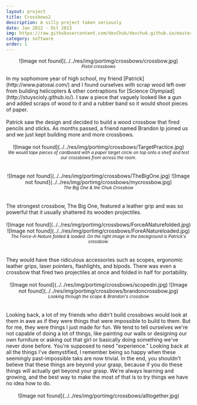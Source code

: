 ```yaml
---
layout: project
title: Crossbows2
description: A silly project taken seriously
date: Jan 2012 - Oct 2013
img: https://raw.githubusercontent.com/devChuk/devchuk.github.io/master/res/img/portimg/crossbows/crossbow.jpg
category: software
order: 1
---
```


<center>![Image not found](../../res/img/portimg/crossbows/crossbow.jpg)<br>
<small><i>Pistol crossbows</i></small></center>
<br>
In my sophomore year of high school, my friend [Patrick](http://www.patosai.com/) and I found ourselves with scrap wood left over from building helicopters & other contraptions for [Science Olympiad](http://stuyscioly.github.io/). I saw a piece that vaguely looked like a gun and added scraps of wood to it and a rubber band so it would shoot pieces of paper.
<br>
<br>
Patrick saw the design and decided to build a wood crossbow that fired pencils and sticks. As months passed, a friend named Brandon Ip joined us and we just kept building more and more crossbows.
<br>
<br>
<center>![Image not found](../../res/img/portimg/crossbows/TargetPractice.jpg)<br>
<small><i>We would tape pieces of cardboard with a paper target circle on top onto a shelf and test our crossbows from across the room.</i></small></center>
<br>
<br>
<center>![Image not found](../../res/img/portimg/crossbows/TheBigOne.jpg)
		![Image not found](../../res/img/portimg/crossbows/mycrossbow.jpg)<br>
<small><i>The Big One & the Chuk Crossbow</i></small></center>
<br>
<br>
The strongest crossbow, The Big One, featured a leather grip and was so powerful that it usually shattered its wooden projectiles.
<br>
<br>
<center>![Image not found](../../res/img/portimg/crossbows/ForceANaturefolded.jpg)
		![Image not found](../../res/img/portimg/crossbows/ForeANatureloaded.jpg)<br>
<small><i>The Force-A-Nature folded & loaded. On the right image in the background is Patrick's crossbow.</i></small></center>
<br>
<br>
They would have thse ridiculous accessories such as scopes, ergonomic leather grips, laser pointers, flashlights, and bipods. There was even a crossbow that fired two projectiles at once and folded in half for portability.
<br>
<br>
<center>![Image not found](../../res/img/portimg/crossbows/scopedin.jpg)
		![Image not found](../../res/img/portimg/crossbows/brandoncrossbow.jpg)<br>
<small><i>Looking through the scope & Brandon's crossbow</i></small></center>
<br>
<br>
Looking back, a lot of my friends who didn't build crossbows would look at them in awe as if they were things that were impossible to build to them. But for me, they were things I just made for fun. We tend to tell ourselves we're not capable of doing a lot of things, like painting our walls or designing our own furniture or asking out that girl or basically doing something we've never done before. You're supposed to need "experience." Looking back at all the things I've demystified, I remember being so happy when these seemingly past-impossible taks are now trivial. In the end, you shouldn't believe that these things are beyond your grasp, because if you do these things will actually get beyond your grasp. We're always learning and growing, and the best way to make the most of that is to try things we have no idea how to do.
<br>
<br>
<center>![Image not found](../../res/img/portimg/crossbows/alltogether.jpg)<br></center>